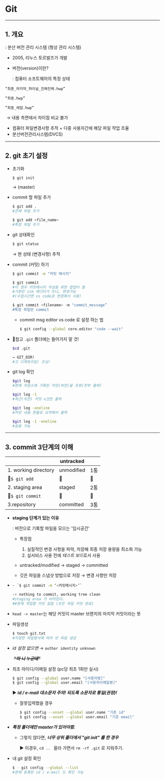# Git

------

## 1. 개요

: 분산 버전 관리 시스템 (형상 관리 시스템)

- 2005, 리누스 토르발즈가 개발

- 버전(version)이란? 

  : 컴퓨터 소프트웨어의 특정 상태

```
“최종_마지막_파이널_진짜진짜.hwp”

“최종.hwp”

“최종_레알.hwp”
```

​	→ 내용 측면에서 차이점 비교 불가

- 컴퓨터 파일변경사항 추적 + 다중 사용자간에 해당 파일 작업 조율
- 분산버전관리시스템(DVCS)

---

## 2. git 초기 설정

- 초기화

  ```bash
  $ git init
  ```

  → (master)

  

- commit 할 파일 추가

  ```bash
  $ git add . 
  #전체 파일 추가
  
  $ git add <file_name>
  #특정 파일 추가
  ```

  

- git 상태확인

  ```bash
  $ git status
  ```

  → 현 상태 (변경사항) 추적

  

- commit (커밋) 하기

  ```bash
  $ git commit -m "커밋 메시지"
  
  $ git commit
  #이 경우 커밋메시지 작성을 위한 팝업이 뜸
  #기본은 vim 에디터가 뜨나, 변경가능 
  #(수업시간엔 vs code로 변경해서 사용)
  
  $ git commit <filename> -m "commit_message”
  #특정 파일만 commit
  ```

  - commit msg editor vs code 로 설정 하는 법

    ```bash
    $ git config --global core.editor "code --wait"
    ```

    

- 📌참고 `.git` 폴더에는 들어가지 말 것!

  ```bash
  $cd .git
  
  → GIT_DIR!
  #깃 디렉토리임! 조심!
  ```



- git log 확인

  ```bash
  $git log
  #현재 저장소에 기록된 커밋(버전)을 조회(전부 출력)
  
  $git log -1
  #최근(직전) 커밋 n건만 출력
  
  $git log -oneline
  #커밋 내용 한줄로 요약해서 출력
  
  $git log -1 -oneline
  #응용 가능
  ```

  

---

## 3. commit 3단계의 이해

|                      | untracked  |      |
| -------------------- | ---------- | ---- |
| 1. working directory | unmodified | 1통  |
| 🔽`$ git add`         | 🔽          | 🔽    |
| 2. staging area      | staged     | 2통  |
| 🔽`$ git commit`      | 🔽          | 🔽    |
| 3.repository         | committed  | 3통  |

- **staging 단계가 있는 이유**

  : 버전으로 기록할 파일을 모으는 '임시공간'

  - 특장점

    1. 실질적인 변경 사항을 파악, 저장해 최종 저장 용량을 최소화 가능
    2. 실서비스 사용 전에 *테스트 보드*로서 사용

  - untracked/modified → staged → committed

  - 깃은 파일을 스냅샷 방법으로 저장 → 변경 사항만 저장

    

- ```bash
  - `$ git commit -m ‘<커밋메시지>’`
  
  -> nothing to commit, working tree clean
  #staging area 가 비어있다.
  ##현재 작업할 커밋 없음 (모든 파일 커밋 완료)
  ```

  

- `head -> master`는 해당 커밋이 master 브랜치의 마지막 커밋이라는 뜻



- 파일생성

  ```bash
  $ touch git.txt
  #지정한 파일형식에 따라 빈 파일 생성
  ```



- *id 설정 없으면* → `author identity unknown`

  ​	~~***“마 니 누군데”***~~

  

- 최초 아이디/이메일 설정 (pc당 최초 1회만 실시)

  ```bash
  $ git config --global user.name "[사용자명]"
  $ git config --global user.email "[사용자이메일명]"
  ```

  ▶ ***id / e-mail 대소문자 주의! 되도록 소문자로 통일(권장)!***

  - 잘못입력했을 경우

    ```bash
    $ git config --unset --global user.name "기존 id"
    $ git config --unset --global user.email "기존 email"
    ```

    

- ***특정 폴더에만 master가 있어야함.*** 

  - 그렇지 않다면, ***너무 상위 폴더에서 "git init" 를 한 경우***

    ▶ 이경우, `cd .. ` 올라 가면서 `rm -rf .git` 로 지워주기.

    

- 내 git 설정 확인 

  ```bash
  $ - git config --global --list
  #현재 등록된 id / e-mail 도 확인 가능
  ```

  